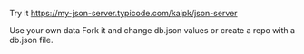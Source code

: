 Try it
https://my-json-server.typicode.com/kaipk/json-server

Use your own data
Fork it and change db.json values or create a repo with a db.json file.

